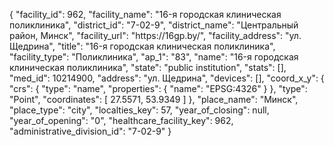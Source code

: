 {
    "facility_id": 962,
    "facility_name": "16-я городская клиническая поликлиника",
    "district_id": "7-02-9",
    "district_name": "Центральный район, Минск",
    "facility_url": "https:\/\/16gp.by\/",
    "facility_address": "ул. Щедрина",
    "title": "16-я городская клиническая поликлиника",
    "facility_type": "Поликлиника",
    "ap_1": "83",
    "name": "16-я городская клиническая поликлиника",
    "state": "public institution",
    "stats": [],
    "med_id": 10214900,
    "address": "ул. Щедрина",
    "devices": [],
    "coord_x_y": {
        "crs": {
            "type": "name",
            "properties": {
                "name": "EPSG:4326"
            }
        },
        "type": "Point",
        "coordinates": [
            27.5571,
            53.9349
        ]
    },
    "place_name": "Минск",
    "place_type": "city",
    "localties_key": 57,
    "year_of_closing": null,
    "year_of_opening": "0",
    "healthcare_facility_key": 962,
    "administrative_division_id": "7-02-9"
}